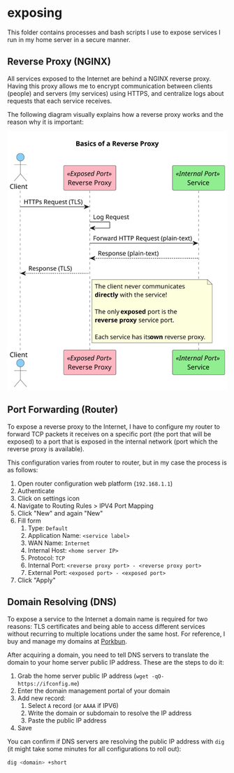 # exposing

This folder contains processes and bash scripts I use to expose services I run in my home server in a secure manner. 

## Reverse Proxy (NGINX)

All services exposed to the Internet are behind a NGINX reverse proxy. Having this proxy allows me to encrypt communication between clients (people) and servers (my services) using HTTPS, and centralize logs about requests that each service receives.

The following diagram visually explains how a reverse proxy works and the reason why it is important:

![sequence digram explaining flow between clients, services and the reverse proxy](src/reverse-proxy-explained.svg)

## Port Forwarding (Router)

To expose a reverse proxy to the Internet, I have to configure my router to forward TCP packets it receives on a specific port (the port that will be exposed) to a port that is exposed in the internal network (port which the reverse proxy is available).

This configuration varies from router to router, but in my case the process is as follows:

1. Open router configuration web platform (`192.168.1.1`)
2. Authenticate
3. Click on settings icon
4. Navigate to Routing Rules > IPV4 Port Mapping
5. Click "New" and again "New"
6. Fill form
    1. Type: `Default`
    2. Application Name: `<service label>`
    3. WAN Name: `Internet`
    4. Internal Host: `<home server IP>`
    5. Protocol: `TCP`
    6. Internal Port: `<reverse proxy port> - <reverse proxy port>`
    7. External Port: `<exposed port> - <exposed port>`
7. Click "Apply"

## Domain Resolving (DNS)

To expose a service to the Internet a domain name is required for two reasons: TLS certificates and being able to access different services without recurring to multiple locations under the same host. For reference, I buy and manage my domains at [Porkbun](https://porkbun.com).

After acquiring a domain, you need to tell DNS servers to translate the domain to your home server public IP address. These are the steps to do it:

1. Grab the home server public IP address (`wget -qO- https://ifconfig.me`)
2. Enter the domain management portal of your domain
3. Add new record:
    1. Select `A` record (or `AAAA` if IPV6)
    2. Write the domain or subdomain to resolve the IP address
    3. Paste the public IP address
4. Save

You can confirm if DNS servers are resolving the public IP address with `dig` (it might take some minutes for all configurations to roll out):

```bash
dig <domain> +short
```